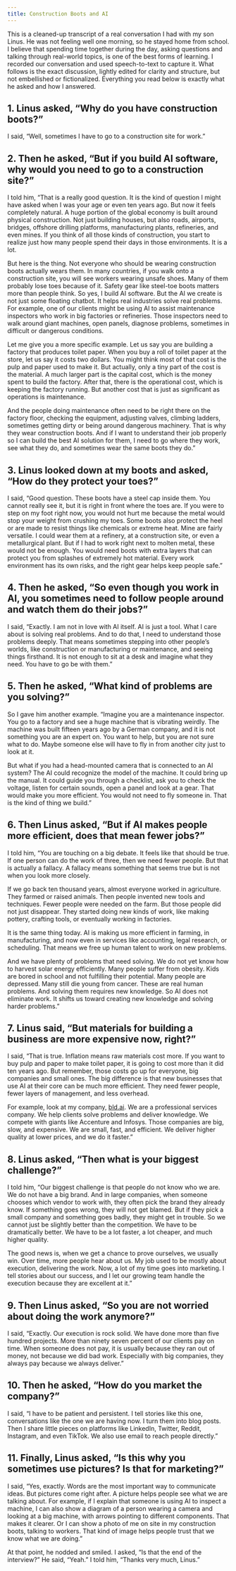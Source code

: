 ```yaml
---
title: Construction Boots and AI
---
```


This is a cleaned-up transcript of a real conversation I had with my son Linus. He was not feeling well one morning, so he stayed home from school. I believe that spending time together during the day, asking questions and talking through real-world topics, is one of the best forms of learning. I recorded our conversation and used speech-to-text to capture it. What follows is the exact discussion, lightly edited for clarity and structure, but not embellished or fictionalized. Everything you read below is exactly what he asked and how I answered.

## 1. Linus asked, “Why do you have construction boots?”

I said, “Well, sometimes I have to go to a construction site for work.”

## 2. Then he asked, “But if you build AI software, why would you need to go to a construction site?”

I told him, “That is a really good question. It is the kind of question I might have asked when I was your age or even ten years ago. But now it feels completely natural. A huge portion of the global economy is built around physical construction. Not just building houses, but also roads, airports, bridges, offshore drilling platforms, manufacturing plants, refineries, and even mines. If you think of all those kinds of construction, you start to realize just how many people spend their days in those environments. It is a lot.

But here is the thing. Not everyone who should be wearing construction boots actually wears them. In many countries, if you walk onto a construction site, you will see workers wearing unsafe shoes. Many of them probably lose toes because of it. Safety gear like steel-toe boots matters more than people think. So yes, I build AI software. But the AI we create is not just some floating chatbot. It helps real industries solve real problems. For example, one of our clients might be using AI to assist maintenance inspectors who work in big factories or refineries. Those inspectors need to walk around giant machines, open panels, diagnose problems, sometimes in difficult or dangerous conditions.

Let me give you a more specific example. Let us say you are building a factory that produces toilet paper. When you buy a roll of toilet paper at the store, let us say it costs two dollars. You might think most of that cost is the pulp and paper used to make it. But actually, only a tiny part of the cost is the material. A much larger part is the capital cost, which is the money spent to build the factory. After that, there is the operational cost, which is keeping the factory running. But another cost that is just as significant as operations is maintenance.

And the people doing maintenance often need to be right there on the factory floor, checking the equipment, adjusting valves, climbing ladders, sometimes getting dirty or being around dangerous machinery. That is why they wear construction boots. And if I want to understand their job properly so I can build the best AI solution for them, I need to go where they work, see what they do, and sometimes wear the same boots they do.”

## 3. Linus looked down at my boots and asked, “How do they protect your toes?”

I said, “Good question. These boots have a steel cap inside them. You cannot really see it, but it is right in front where the toes are. If you were to step on my foot right now, you would not hurt me because the metal would stop your weight from crushing my toes. Some boots also protect the heel or are made to resist things like chemicals or extreme heat. Mine are fairly versatile. I could wear them at a refinery, at a construction site, or even a metallurgical plant. But if I had to work right next to molten metal, these would not be enough. You would need boots with extra layers that can protect you from splashes of extremely hot material. Every work environment has its own risks, and the right gear helps keep people safe.”

## 4. Then he asked, “So even though you work in AI, you sometimes need to follow people around and watch them do their jobs?”

I said, “Exactly. I am not in love with AI itself. AI is just a tool. What I care about is solving real problems. And to do that, I need to understand those problems deeply. That means sometimes stepping into other people’s worlds, like construction or manufacturing or maintenance, and seeing things firsthand. It is not enough to sit at a desk and imagine what they need. You have to go be with them.”

## 5. Then he asked, “What kind of problems are you solving?”

So I gave him another example. “Imagine you are a maintenance inspector. You go to a factory and see a huge machine that is vibrating weirdly. The machine was built fifteen years ago by a German company, and it is not something you are an expert on. You want to help, but you are not sure what to do. Maybe someone else will have to fly in from another city just to look at it.

But what if you had a head-mounted camera that is connected to an AI system? The AI could recognize the model of the machine. It could bring up the manual. It could guide you through a checklist, ask you to check the voltage, listen for certain sounds, open a panel and look at a gear. That would make you more efficient. You would not need to fly someone in. That is the kind of thing we build.”

## 6. Then Linus asked, “But if AI makes people more efficient, does that mean fewer jobs?”

I told him, “You are touching on a big debate. It feels like that should be true. If one person can do the work of three, then we need fewer people. But that is actually a fallacy. A fallacy means something that seems true but is not when you look more closely.

If we go back ten thousand years, almost everyone worked in agriculture. They farmed or raised animals. Then people invented new tools and techniques. Fewer people were needed on the farm. But those people did not just disappear. They started doing new kinds of work, like making pottery, crafting tools, or eventually working in factories.

It is the same thing today. AI is making us more efficient in farming, in manufacturing, and now even in services like accounting, legal research, or scheduling. That means we free up human talent to work on new problems.

And we have plenty of problems that need solving. We do not yet know how to harvest solar energy efficiently. Many people suffer from obesity. Kids are bored in school and not fulfilling their potential. Many people are depressed. Many still die young from cancer. These are real human problems. And solving them requires new knowledge. So AI does not eliminate work. It shifts us toward creating new knowledge and solving harder problems.”

## 7. Linus said, “But materials for building a business are more expensive now, right?”

I said, “That is true. Inflation means raw materials cost more. If you want to buy pulp and paper to make toilet paper, it is going to cost more than it did ten years ago. But remember, those costs go up for everyone, big companies and small ones. The big difference is that new businesses that use AI at their core can be much more efficient. They need fewer people, fewer layers of management, and less overhead.

For example, look at my company, [bld.ai](https://bld.ai). We are a professional services company. We help clients solve problems and deliver knowledge. We compete with giants like Accenture and Infosys. Those companies are big, slow, and expensive. We are small, fast, and efficient. We deliver higher quality at lower prices, and we do it faster.”

## 8. Linus asked, “Then what is your biggest challenge?”

I told him, “Our biggest challenge is that people do not know who we are. We do not have a big brand. And in large companies, when someone chooses which vendor to work with, they often pick the brand they already know. If something goes wrong, they will not get blamed. But if they pick a small company and something goes badly, they might get in trouble. So we cannot just be slightly better than the competition. We have to be dramatically better. We have to be a lot faster, a lot cheaper, and much higher quality.

The good news is, when we get a chance to prove ourselves, we usually win. Over time, more people hear about us. My job used to be mostly about execution, delivering the work. Now, a lot of my time goes into marketing. I tell stories about our success, and I let our growing team handle the execution because they are excellent at it.”

## 9. Then Linus asked, “So you are not worried about doing the work anymore?”

I said, “Exactly. Our execution is rock solid. We have done more than five hundred projects. More than ninety seven percent of our clients pay on time. When someone does not pay, it is usually because they ran out of money, not because we did bad work. Especially with big companies, they always pay because we always deliver.”

## 10. Then he asked, “How do you market the company?”

I said, “I have to be patient and persistent. I tell stories like this one, conversations like the one we are having now. I turn them into blog posts. Then I share little pieces on platforms like LinkedIn, Twitter, Reddit, Instagram, and even TikTok. We also use email to reach people directly.”

## 11. Finally, Linus asked, “Is this why you sometimes use pictures? Is that for marketing?”

I said, “Yes, exactly. Words are the most important way to communicate ideas. But pictures come right after. A picture helps people see what we are talking about. For example, if I explain that someone is using AI to inspect a machine, I can also show a diagram of a person wearing a camera and looking at a big machine, with arrows pointing to different components. That makes it clearer. Or I can show a photo of me on site in my construction boots, talking to workers. That kind of image helps people trust that we know what we are doing.”

At that point, he nodded and smiled. I asked, “Is that the end of the interview?” He said, “Yeah.” I told him, “Thanks very much, Linus.”
